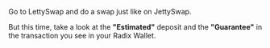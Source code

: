 Go to LettySwap and do a swap just like on JettySwap.

But this time, take a look at the **"Estimated"** deposit and the **"Guarantee"** in the transaction you see in your Radix Wallet.
